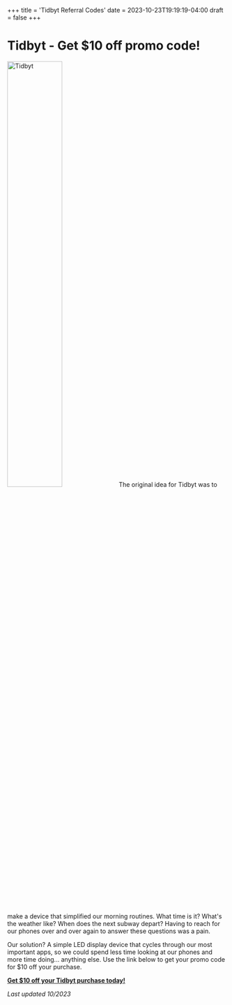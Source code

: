 +++
title = 'Tidbyt Referral Codes'
date = 2023-10-23T19:19:19-04:00
draft = false
+++

# Tidbyt - Get $10 off promo code!


<img src="https://tidbyt.com/cdn/shop/files/mlb-nyy-mil_soona_1.png"
         width=50% alt="Tidbyt">
The original idea for Tidbyt was to make a device that simplified our morning routines. What time is it? What's the weather like? When does the next subway depart? Having to reach for our phones over and over again to answer these questions was a pain.

Our solution? A simple LED display device that cycles through our most important apps, so we could spend less time looking at our phones and more time doing... anything else. Use the link below to get your promo code for $10 off your purchase.

[**Get $10 off your Tidbyt purchase today!** ](http://out.referrals.directory/ILa4H2)

*Last updated 10/2023*
